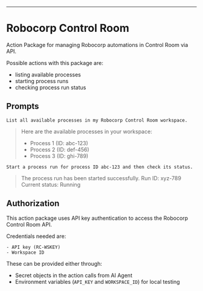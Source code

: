 ---
# Robocorp Control Room

Action Package for managing Robocorp automations in Control Room via API.

Possible actions with this package are:

- listing available processes
- starting process runs
- checking process run status

## Prompts

```
List all available processes in my Robocorp Control Room workspace.
```

> Here are the available processes in your workspace:
> - Process 1 (ID: abc-123)
> - Process 2 (ID: def-456)
> - Process 3 (ID: ghi-789)

```
Start a process run for process ID abc-123 and then check its status.
```

> The process run has been started successfully. Run ID: xyz-789
> Current status: Running

## Authorization

This action package uses API key authentication to access the Robocorp Control Room API.

Credentials needed are:

    - API key (RC-WSKEY)
    - Workspace ID

These can be provided either through:
- Secret objects in the action calls from AI Agent
- Environment variables (`API_KEY` and `WORKSPACE_ID`) for local testing
